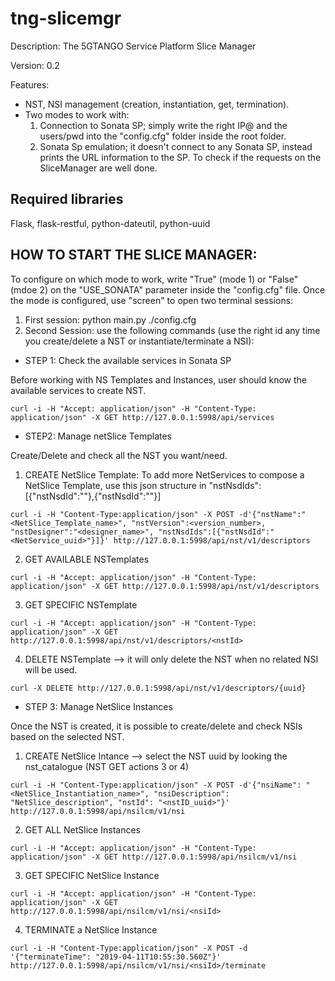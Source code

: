 # tng-slicemgr
Description: The 5GTANGO Service Platform Slice Manager

Version: 0.2

Features:
- NST, NSI management (creation, instantiation, get, termination).
- Two modes to work with:
  1) Connection to Sonata SP; simply write the right IP@ and the users/pwd into the "config.cfg" folder inside the root folder.
  2) Sonata Sp emulation; it doesn't connect to any Sonata SP, instead prints the URL information to the SP. To check if the requests on the SliceManager are well done.


## Required libraries
Flask, flask-restful, python-dateutil, python-uuid


## HOW TO START THE SLICE MANAGER:
To configure on which mode to work, write "True" (mode 1) or "False" (mdoe 2) on the "USE_SONATA" parameter inside the "config.cfg" file. Once the mode is configured, use "screen" to open two terminal sessions:

1) First session: python main.py ./config.cfg
2) Second Session: use the following commands (use the right id any time you create/delete a NST or instantiate/terminate a NSI):


- STEP 1: Check the available services in Sonata SP

Before working with NS Templates and Instances, user should know the available services to create NST.

    curl -i -H "Accept: application/json" -H "Content-Type: application/json" -X GET http://127.0.0.1:5998/api/services


- STEP2: Manage netSlice Templates

Create/Delete and check all the NST you want/need.

  1) CREATE NetSlice Template: To add more NetServices to compose a NetSlice Template, use this json structure in "nstNsdIds":[{"nstNsdId":"<NSuuid>"},{"nstNsdId":"<NSuuid>"}]

    curl -i -H "Content-Type:application/json" -X POST -d'{"nstName":"<NetSlice_Template_name>", "nstVersion":<version_number>, "nstDesigner":"<designer_name>", "nstNsdIds":[{"nstNsdId":"<NetService_uuid>"}]}' http://127.0.0.1:5998/api/nst/v1/descriptors

  2) GET AVAILABLE NSTemplates

    curl -i -H "Accept: application/json" -H "Content-Type: application/json" -X GET http://127.0.0.1:5998/api/nst/v1/descriptors

  3) GET SPECIFIC NSTemplate

    curl -i -H "Accept: application/json" -H "Content-Type: application/json" -X GET http://127.0.0.1:5998/api/nst/v1/descriptors/<nstId>

  4) DELETE NSTemplate --> it will only delete the NST when no related NSI will be used.

    curl -X DELETE http://127.0.0.1:5998/api/nst/v1/descriptors/{uuid}

- STEP 3: Manage NetSlice Instances

Once the NST is created, it is possible to create/delete and check NSIs based on the selected NST.

  1) CREATE NetSlice Intance --> select the NST uuid by looking the nst_catalogue (NST GET actions 3 or 4)

    curl -i -H "Content-Type:application/json" -X POST -d'{"nsiName": "<NetSlice_Instantiation_name>", "nsiDescription": "NetSlice_description", "nstId": "<nstID_uuid>"}' http://127.0.0.1:5998/api/nsilcm/v1/nsi

  2) GET ALL NetSlice Instances

    curl -i -H "Accept: application/json" -H "Content-Type: application/json" -X GET http://127.0.0.1:5998/api/nsilcm/v1/nsi

  3) GET SPECIFIC NetSlice Instance

    curl -i -H "Accept: application/json" -H "Content-Type: application/json" -X GET http://127.0.0.1:5998/api/nsilcm/v1/nsi/<nsiId>

  4) TERMINATE a NetSlice Instance

    curl -i -H "Content-Type:application/json" -X POST -d '{"terminateTime": "2019-04-11T10:55:30.560Z"}' http://127.0.0.1:5998/api/nsilcm/v1/nsi/<nsiId>/terminate